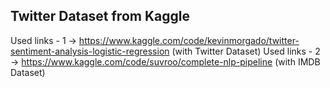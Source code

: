 ## Twitter Dataset from Kaggle

Used links - 1 -> https://www.kaggle.com/code/kevinmorgado/twitter-sentiment-analysis-logistic-regression (with Twitter Dataset)
Used links - 2 -> https://www.kaggle.com/code/suvroo/complete-nlp-pipeline (with IMDB Dataset)